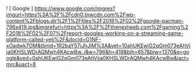 ! [ Google ] https://www.google.com/imgres?imgurl=https%3A%2F%2Fcdn0.tnwcdn.com%2Fwp-content%2Fblogs.dir%2F1%2Ffiles%2F2018%2F02%2Fgoogle-pacman-796x419.jpg&imgrefurl=https%3A%2F%2Fthenextweb.com%2Fgaming%2F2018%2F02%2F07%2Freport-googles-working-on-a-streaming-game-platform-called-yeti%2F&docid=G1NF-xOadwk7OM&tbnid=1R2baY57iJhJlM%3A&vet=10ahUKEwiG2qGm073eAhVjja0KHSLWDrAQMwh4KAcwBw..i&w=796&h=419&bih=657&biw=1370&q=google&ved=0ahUKEwiG2qGm073eAhVjja0KHSLWDrAQMwh4KAcwBw&iact=mrc&uact=8
